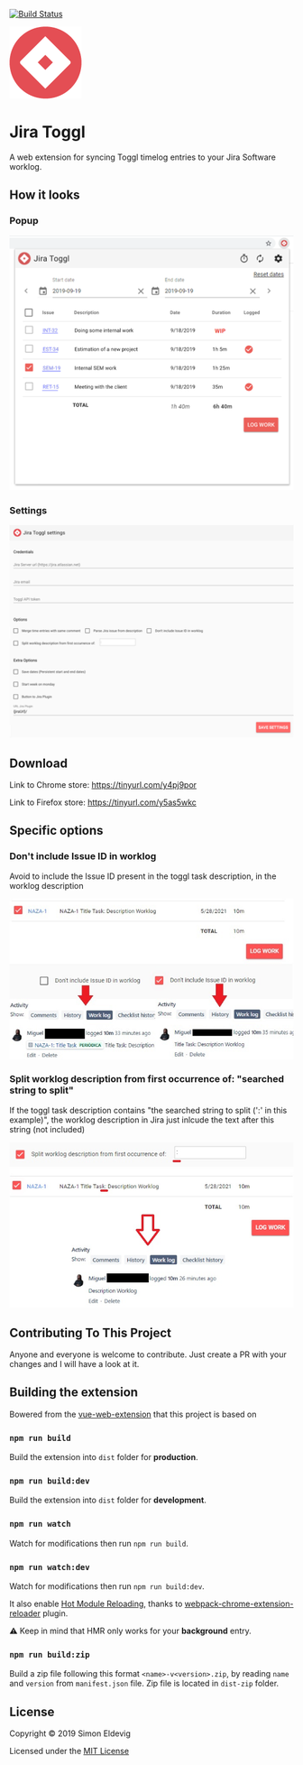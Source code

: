 [![Build Status](https://travis-ci.org/simoneldevig/jira-toggl.svg?branch=master)](https://travis-ci.org/simoneldevig/jira-toggl)

<img src="src/icons/jira-toggl_128.png" alt="HeadRest" width="128"/>

# Jira Toggl

A web extension for syncing Toggl timelog entries to your Jira Software worklog.

## How it looks

### Popup
![Popup](jira-toggl-popup.png)

### Settings
![Popup](jira-toggl-settings.png)

## Download
Link to Chrome store: https://tinyurl.com/y4pj9por

Link to Firefox store: https://tinyurl.com/y5as5wkc

## Specific options

### Don't include Issue ID in worklog
Avoid to include the Issue ID present in the toggl task description, in the worklog description

![](jira-toggl-option-avoidID.jpg)

### Split worklog description from first occurrence of: "searched string to split"
If the toggl task description contains "the searched string to split (':' in this example)", the worklog description in Jira just inlcude the text after this string (not included)

![](jira-toggl-option-split.jpg)

## Contributing To This Project

Anyone and everyone is welcome to contribute. Just create a PR with your changes and I will have a look at it.

## Building the extension
Bowered from the [vue-web-extension](https://github.com/Kocal/vue-web-extension/edit/master/README.md) that this project is based on

### `npm run build`

Build the extension into `dist` folder for **production**.

### `npm run build:dev`

Build the extension into `dist` folder for **development**.

### `npm run watch`

Watch for modifications then run `npm run build`.

### `npm run watch:dev`

Watch for modifications then run `npm run build:dev`.

It also enable [Hot Module Reloading](https://webpack.js.org/concepts/hot-module-replacement), thanks to [webpack-chrome-extension-reloader](https://github.com/rubenspgcavalcante/webpack-chrome-extension-reloader) plugin.

:warning: Keep in mind that HMR only works for your **background** entry.

### `npm run build:zip`

Build a zip file following this format `<name>-v<version>.zip`, by reading `name` and `version` from `manifest.json` file.
Zip file is located in `dist-zip` folder.

## License

Copyright &copy; 2019 Simon Eldevig

Licensed under the [MIT License](LICENSE)
